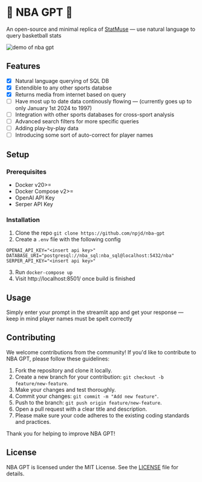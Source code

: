 # 🤖 NBA GPT 🏀

An open-source and minimal replica of [StatMuse](https://www.statmuse.com/) — use natural language to query basketball stats

![demo of nba gpt](https://media.giphy.com/media/v1.Y2lkPTc5MGI3NjExZWU5Z3MwamZ0aGQ0ZGRsbnNqcWFxMng1Zm5mNm5wdWo5NHFxNGFpbCZlcD12MV9pbnRlcm5hbF9naWZfYnlfaWQmY3Q9Zw/Ik7cWpfj6hYDckgP5c/giphy.gif)


## Features

- [x] Natural language querying of SQL DB
- [x] Extendible to any other sports databse
- [x] Returns media from internet based on query
- [ ] Have most up to date data continously flowing — (currently goes up to only January 1st 2024 to 1997)
- [ ] Integration with other sports databases for cross-sport analysis
- [ ] Advanced search filters for more specific queries
- [ ] Adding play-by-play data
- [ ] Introducing some sort of auto-correct for player names

## Setup

### Prerequisites

- Docker v20>=
- Docker Compose v2>=
- OpenAI API Key
- Serper API Key

### Installation

1.  Clone the repo `git clone https://github.com/npjd/nba-gpt`
2.  Create a `.env` file with the following config

```dosini
OPENAI_API_KEY="<insert api key>"
DATABASE_URI="postgresql://nba_sql:nba_sql@localhost:5432/nba"
SERPER_API_KEY="<insert api key>"
```

3.  Run `docker-compose up`
4.  Visit http://localhost:8501/ once build is finished

## Usage

Simply enter your prompt in the streamlit app and get your response — keep in mind player names must be spelt correctly

## Contributing

We welcome contributions from the community! If you'd like to contribute to NBA GPT, please follow these guidelines:

1.  Fork the repository and clone it locally.
2.  Create a new branch for your contribution: `git checkout -b feature/new-feature`.
3.  Make your changes and test thoroughly.
4.  Commit your changes: `git commit -m "Add new feature"`.
5.  Push to the branch: `git push origin feature/new-feature`.
6.  Open a pull request with a clear title and description.
7.  Please make sure your code adheres to the existing coding standards and practices.

Thank you for helping to improve NBA GPT!

## License

NBA GPT is licensed under the MIT License. See the [LICENSE](LICENSE) file for details.
